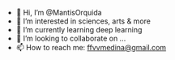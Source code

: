 - 👋 Hi, I’m @MantisOrquida
- 👀 I’m interested in sciences, arts & more
- 🌱 I’m currently learning deep learning
- 💞️ I’m looking to collaborate on ...
- 📫 How to reach me: ffvvmedina@gmail.com

<!---
MantisOrquida/MantisOrquida is a ✨ special ✨ repository because its `README.md` (this file) appears on your GitHub profile.
You can click the Preview link to take a look at your changes.
--->
